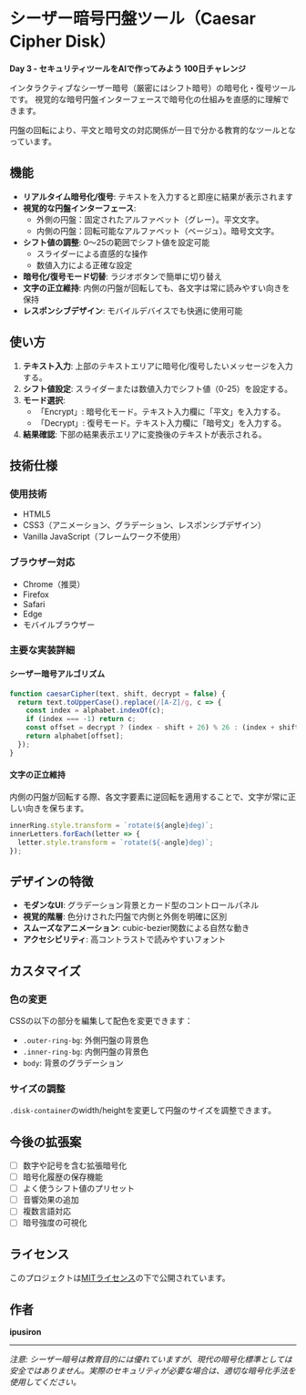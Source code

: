 # シーザー暗号円盤ツール（Caesar Cipher Disk）

**Day 3 - セキュリティツールをAIで作ってみよう 100日チャレンジ**

インタラクティブなシーザー暗号（厳密にはシフト暗号）の暗号化・復号ツールです。
視覚的な暗号円盤インターフェースで暗号化の仕組みを直感的に理解できます。

円盤の回転により、平文と暗号文の対応関係が一目で分かる教育的なツールとなっています。

## 機能

- **リアルタイム暗号化/復号**: テキストを入力すると即座に結果が表示されます
- **視覚的な円盤インターフェース**: 
  - 外側の円盤：固定されたアルファベット（グレー）。平文文字。
  - 内側の円盤：回転可能なアルファベット（ベージュ）。暗号文文字。
- **シフト値の調整**: 0〜25の範囲でシフト値を設定可能
  - スライダーによる直感的な操作
  - 数値入力による正確な設定
- **暗号化/復号モード切替**: ラジオボタンで簡単に切り替え
- **文字の正立維持**: 内側の円盤が回転しても、各文字は常に読みやすい向きを保持
- **レスポンシブデザイン**: モバイルデバイスでも快適に使用可能

## 使い方

1. **テキスト入力**: 上部のテキストエリアに暗号化/復号したいメッセージを入力する。
2. **シフト値設定**: スライダーまたは数値入力でシフト値（0-25）を設定する。
3. **モード選択**: 
   - 「Encrypt」: 暗号化モード。テキスト入力欄に「平文」を入力する。
   - 「Decrypt」: 復号モード。テキスト入力欄に「暗号文」を入力する。
4. **結果確認**: 下部の結果表示エリアに変換後のテキストが表示される。

## 技術仕様

### 使用技術
- HTML5
- CSS3（アニメーション、グラデーション、レスポンシブデザイン）
- Vanilla JavaScript（フレームワーク不使用）

### ブラウザー対応
- Chrome（推奨）
- Firefox
- Safari
- Edge
- モバイルブラウザー

### 主要な実装詳細

#### シーザー暗号アルゴリズム
```javascript
function caesarCipher(text, shift, decrypt = false) {
  return text.toUpperCase().replace(/[A-Z]/g, c => {
    const index = alphabet.indexOf(c);
    if (index === -1) return c;
    const offset = decrypt ? (index - shift + 26) % 26 : (index + shift) % 26;
    return alphabet[offset];
  });
}
```

#### 文字の正立維持
内側の円盤が回転する際、各文字要素に逆回転を適用することで、文字が常に正しい向きを保ちます。

```javascript
innerRing.style.transform = `rotate(${angle}deg)`;
innerLetters.forEach(letter => {
  letter.style.transform = `rotate(${-angle}deg)`;
});
```

## デザインの特徴

- **モダンなUI**: グラデーション背景とカード型のコントロールパネル
- **視覚的階層**: 色分けされた円盤で内側と外側を明確に区別
- **スムーズなアニメーション**: cubic-bezier関数による自然な動き
- **アクセシビリティ**: 高コントラストで読みやすいフォント

## カスタマイズ

### 色の変更
CSSの以下の部分を編集して配色を変更できます：
- `.outer-ring-bg`: 外側円盤の背景色
- `.inner-ring-bg`: 内側円盤の背景色
- `body`: 背景のグラデーション

### サイズの調整
`.disk-container`のwidth/heightを変更して円盤のサイズを調整できます。

## 今後の拡張案

- [ ] 数字や記号を含む拡張暗号化
- [ ] 暗号化履歴の保存機能
- [ ] よく使うシフト値のプリセット
- [ ] 音響効果の追加
- [ ] 複数言語対応
- [ ] 暗号強度の可視化

## ライセンス

このプロジェクトは[MITライセンス](./LICENSE)の下で公開されています。

## 作者

**ipusiron**

---

*注意: シーザー暗号は教育目的には優れていますが、現代の暗号化標準としては安全ではありません。実際のセキュリティが必要な場合は、適切な暗号化手法を使用してください。*